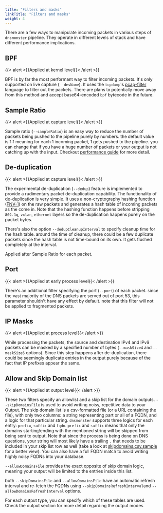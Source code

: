 ```yaml
---
title: "Filters and masks"
linkTitle: "Filters and masks"
weight: 4
---
```


There are a few ways to manipulate incoming packets in various steps of `dnsmonster` pipeline. They operate in different levels of stack and have different performance implications.

## BPF
{{< alert >}}Applied at kernel level{{< /alert >}} 

BPF is by far the most performant way to filter incoming packets. It's only supported on live capture (`--devName`). It uses the `tcpdump`'s [pcap-filter](https://www.tcpdump.org/manpages/pcap-filter.7.html) language to filter out the packets. There are plans to potentially move away from this method and accept base64-encoded `bpf` bytecode in the future. 

## Sample Ratio
{{< alert >}}Applied at capture level{{< /alert >}} 

Sample ratio (`--sampleRatio`) is an easy way to reduce the number of packets being pushed to the pipeline purely by numbers. the default value is 1:1 meaning for each 1 incoming packet, 1 gets pushed to the pipeline. you can change that if you have a huge number of packets or your output is not catching up with the input. Checkout [performance guide](../../configuration/performance#sampling-and-bpf-based-split-of-traffic) for more detail. 


## De-duplication

{{< alert >}}Applied at capture level{{< /alert >}} 

The experimental de-duplication (`--dedup`) feature is implemented to provide a rudimentary packet de-duplication capability. The functionality of de-duplication is very simple. It uses a non-cryptography hashing function ([FNV-1](https://en.wikipedia.org/wiki/Fowler%E2%80%93Noll%E2%80%93Vo_hash_function)) on the raw packets and generates a hash table of incoming packets as the come in. Note that the hashing function happens before stripping `802.1q`, `vxlan`, `ethernet` layers so the de-duplication happens purely on the packet bytes. 

There's also the option `--dedupCleanupInterval` to specify cleanup time for the hash table. around the time of cleanup, there could be a few duplicate packets since the hash table is not time-bound on its own. It gets flushed completely at the interval. 

Applied after Sample Ratio for each packet.

## Port
{{< alert >}}Applied at early process level{{< /alert >}} 

There's an additional filter specifying the port (`--port`) of each packet. since the vast majority of the DNS packets are served out of port 53, this parameter shouldn't have any effect by default. note that this filter will not be applied to fragmented packets.

## IP Masks
{{< alert >}}Applied at process level{{< /alert >}} 

While processing the packets, the source and destination IPv4 and IPv6 packets can be masked by a specified number of bytes (`--maskSize4` and `--maskSize6` options). Since this step happens after de-duplication, there could be seemingly duplicate entries in the output purely because of the fact that IP prefixes appear the same.   

## Allow and Skip Domain list
{{< alert >}}Applied at output level{{< /alert >}} 

These two filters specify an allowlist and a skip list for the domain outputs. `--skipDomainsFile` is used to avoid writing noisy, repetitive data to your Output. The skip domain list is a csv-formatted file (or a URL containing the file), with only two columns: a string representing part or all of a FQDN, and a logic for that particular string. `dnsmonster` supports three logics for each entry: `prefix`, `suffix` and `fqdn`. `prefix` and `suffix` means that only the domains starting/ending with the mentioned string will be skipped from being sent to output. Note that since the process is being done on DNS questions, your string will most likely have a trailing `.` that needs to be included in your skip list row as well (take a look at [skipdomains.csv.sample](skipdomains.csv.sample) for a better view). You can also have a full FQDN match to avoid writing highly noisy FQDNs into your database.


`--allowDomainsFile` provides the exact opposite of skip domain logic, meaning your output will be limited to the entries inside this list. 

both `--skipDomainsFile` and `--allowDomainsFile` have an automatic refresh interval and re-fetch the FQDNs using `--skipDomainsRefreshInterval`and `--allowDomainsRefreshInterval` options.

For each output type, you can specify which of these tables are used. Check the output section for more detail regarding the output modes. 